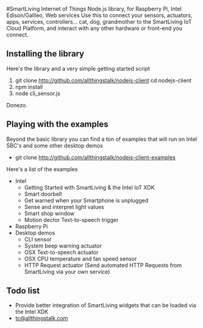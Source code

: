 #SmartLiving Internet of Things Node.js library, for Raspberry Pi, Intel Edison/Galileo, Web services
Use this to connect your sensors, actuators, apps, services, controllers... cat, dog, grandmother to the SmartLiving IoT Cloud Platform, and interact with any other hardware or front-end you connect.

## Installing the library
Here's the library and a very simple getting started script

1. git clone http://github.com/allthingstalk/nodejs-client cd nodejs-client
2. npm install
3. node cli_sensor.js

Donezo.

## Playing with the examples
Beyond the basic library you can find a ton of examples that will run on Intel SBC's and some other desktop demos

- git clone http://github.com/allthingstalk/nodejs-client-examples

Here's a list of the examples
- Intel
	- Getting Started with SmartLiving & the Intel IoT XDK
	- Smart doorbell
	- Get warned when your Smartphone is unplugged
	- Sense and interpret light values
	- Smart shop window
	- Motion dector Text-to-speech trigger
- Raspberry Pi
- Desktop demos
	- CLI sensor
	- System beep warning actuator
	- OSX Text-to-speech actuator 
	- OSX CPU temperature and fan speed sensor
	- HTTP Request actuator (Send automated HTTP Requests from SmartLiving via your own service)

## Todo list
- Provide better integration of SmartLiving widgets that can be loaded via the Intel XDK
- tc@allthingstalk.com